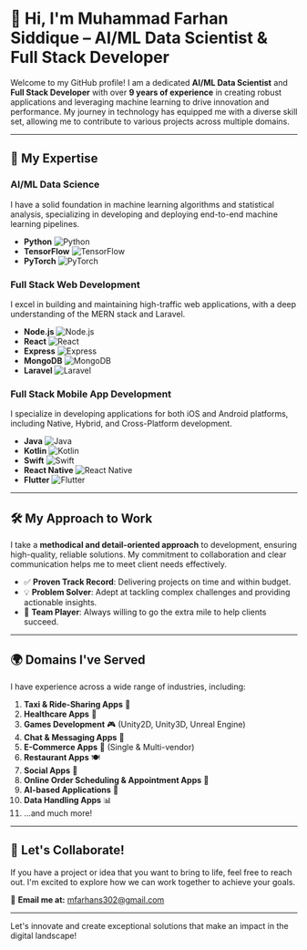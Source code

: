 # 👋 Hi, I'm Muhammad Farhan Siddique – AI/ML Data Scientist & Full Stack Developer

Welcome to my GitHub profile! I am a dedicated **AI/ML Data Scientist** and **Full Stack Developer** with over **9 years of experience** in creating robust applications and leveraging machine learning to drive innovation and performance. My journey in technology has equipped me with a diverse skill set, allowing me to contribute to various projects across multiple domains.

---

## 💼 My Expertise

### AI/ML Data Science
I have a solid foundation in machine learning algorithms and statistical analysis, specializing in developing and deploying end-to-end machine learning pipelines.

- **Python** ![Python](https://img.shields.io/badge/Python-blue?logo=python&logoColor=white)
- **TensorFlow** ![TensorFlow](https://img.shields.io/badge/TensorFlow-orange?logo=tensorflow&logoColor=white)
- **PyTorch** ![PyTorch](https://img.shields.io/badge/PyTorch-red?logo=pytorch&logoColor=white)

### Full Stack Web Development
I excel in building and maintaining high-traffic web applications, with a deep understanding of the MERN stack and Laravel.

- **Node.js** ![Node.js](https://img.shields.io/badge/Node.js-339933?logo=node.js&logoColor=white)
- **React** ![React](https://img.shields.io/badge/React-61DAFB?logo=react&logoColor=white)
- **Express** ![Express](https://img.shields.io/badge/Express-grey?logo=express&logoColor=white)
- **MongoDB** ![MongoDB](https://img.shields.io/badge/MongoDB-green?logo=mongodb&logoColor=white)
- **Laravel** ![Laravel](https://img.shields.io/badge/Laravel-red?logo=laravel&logoColor=white)

### Full Stack Mobile App Development
I specialize in developing applications for both iOS and Android platforms, including Native, Hybrid, and Cross-Platform development.

- **Java** ![Java](https://img.shields.io/badge/Java-red?logo=java&logoColor=white)
- **Kotlin** ![Kotlin](https://img.shields.io/badge/Kotlin-blueviolet?logo=kotlin&logoColor=white)
- **Swift** ![Swift](https://img.shields.io/badge/Swift-orange?logo=swift&logoColor=white)
- **React Native** ![React Native](https://img.shields.io/badge/React_Native-blue?logo=react&logoColor=white)
- **Flutter** ![Flutter](https://img.shields.io/badge/Flutter-02569B?logo=flutter&logoColor=white)

---

## 🛠 My Approach to Work

I take a **methodical and detail-oriented approach** to development, ensuring high-quality, reliable solutions. My commitment to collaboration and clear communication helps me to meet client needs effectively.

- ✅ **Proven Track Record**: Delivering projects on time and within budget.
- 💡 **Problem Solver**: Adept at tackling complex challenges and providing actionable insights.
- 🤝 **Team Player**: Always willing to go the extra mile to help clients succeed.

---

## 🌍 Domains I've Served

I have experience across a wide range of industries, including:

1. **Taxi & Ride-Sharing Apps** 🚖
2. **Healthcare Apps** 🏥
3. **Games Development** 🎮 (Unity2D, Unity3D, Unreal Engine)
4. **Chat & Messaging Apps** 💬
5. **E-Commerce Apps** 🛒 (Single & Multi-vendor)
6. **Restaurant Apps** 🍽️
7. **Social Apps** 📱
8. **Online Order Scheduling & Appointment Apps** 📅
9. **AI-based Applications** 🤖
10. **Data Handling Apps** 📊
11. ...and much more!

---

## 🚀 Let's Collaborate!

If you have a project or idea that you want to bring to life, feel free to reach out. I'm excited to explore how we can work together to achieve your goals.

📧 **Email me at:** [mfarhans302@gmail.com](mailto:mfarhans302@gmail.com)

---

Let's innovate and create exceptional solutions that make an impact in the digital landscape!
